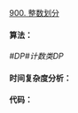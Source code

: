 [900. 整数划分](https://www.acwing.com/problem/content/902/)

#### 算法：

*#DP#计数类DP*

#### 时间复杂度分析：



#### 代码：

